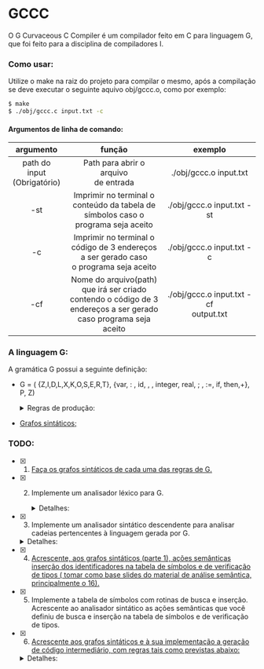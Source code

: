 #  GCCC

O G Curvaceous C Compiler é um compilador feito em C para linguagem G, que foi feito para a disciplina de compiladores I.

### Como usar:

Utilize o make na raiz do projeto para compilar o mesmo, após a compilação se deve executar o seguinte aquivo obj/gccc.o, como por exemplo:

```bash
$ make
$ ./obj/gccc.c input.txt -c
```

#### Argumentos de linha de comando:

|           argumento            |                            função                            |                 exemplo                  |
| :----------------------------: | :----------------------------------------------------------: | :--------------------------------------: |
| path do input<br>(Obrigatório) |           Path para abrir o arquivo<br>de entrada            |          ./obj/gccc.o input.txt          |
|              -st               | Imprimir no terminal o<br>conteúdo da tabela de<br>símbolos caso o<br>programa seja aceito |        ./obj/gccc.o input.txt -st        |
|               -c               | Imprimir no terminal o<br>código de 3 endereços<br>a ser gerado caso<br>o programa seja aceito |        ./obj/gccc.o input.txt -c         |
|              -cf               | Nome do arquivo(path)<br>que irá ser criado<br>contendo o código de 3<br>endereços a ser gerado<br>caso programa seja aceito | ./obj/gccc.o input.txt -cf<br>output.txt |

### A linguagem G:

A gramática G possui a seguinte definição:

* G = ( {Z,I,D,L,X,K,O,S,E,R,T}, {var, : , id, , , integer, real, ; , :=, if, then,+}, P, Z)

  <details>
      <summary>Regras de produção:</summary>
      <p>
      	<ul>
              <li>Z → I S</li>
              <li>I → var D</li>
              <li>D → L : K O</li>
              <li>L → id X</li>
              <li>X → , L</li>
              <li>X → ε</li>
              <li>K → integer</li>
              <li>K → real</li>
              <li>O → ; D</li>
              <li>O →ε</li>
              <li>S → id := E</li>
              <li>S → if E then S</li>
              <li>E → T R</li>
              <li>R → + T R</li>
              <li>R → ε</li>
              <li>T → id</li>
  		<ul>
      </p>
  </details>
  
* [Grafos sintáticos;](grafosSintaticos_f.md)

###  TODO:

- [x] 1. [Faça os grafos sintáticos de cada uma das regras de G.](grafosSintaticos.md) 

- [x] 2. Implemente um analisador léxico para G.

     <details>
         <summary>Detalhes:</summary>
         <p>
             Entrada: arquivo texto, contento uma sequência de código
     		escrito na linguagem G.
         </p>
         <p>
       		Saída: lista de tokens de G ou erro léxico. 
         </p>
     </details>

- [x] 3.  Implemente um analisador sintático descendente para analisar cadeias pertencentes à linguagem gerada por G.

     <details>
         <summary>Detalhes:</summary>
         <p>
             Utilize a lista de tokens gerada pelo analisador léxico construído
             na parte 2.
         </p>
         <p>
             Entrada: arquivo texto, contento uma sequência de código
             escrito na linguagem G.
             Saída: cadeia sintaticamente correta ou erro sintático (se erro,
             imprimir qual erro).
         </p>
     </details>

- [x] 4. [Acrescente, aos grafos sintáticos (parte 1), ações semânticas inserção dos identificadores na tabela de símbolos e de verificação de tipos ( tomar como base slides do material de análise semântica, principalmente o 16).](grafosSintaticos_sr.md)

- [x] 5.  Implemente a tabela de símbolos com rotinas de busca e inserção. Acrescente ao analisador sintático as ações semânticas que você definiu de busca e inserção na tabela de símbolos e de verificação de tipos.

- [x] 6.  [Acrescente aos grafos sintáticos e à sua implementação a geração de código intermediário, com regras tais como previstas abaixo:](grafosSintaticos_cg.md)

     <details>
         <summary>Detalhes:</summary>
         <p>
             S → id := {E.esq = id.lexval} E {gera(‘:=‘, E.dir, ́ ́, E.esq)}<br/>
     		E → T {R.esq = T.dir} R {E.dir = R.dir}<br/>
     		R → + T {R<sub>1</sub>.esq = T.dir } R<sub>1</sub>{R.dir :=geratemp; gera(‘+’, R.esq, R<sub>1</sub>.dir, R.dir)}<br/>
     		R → ε {R.dir = R.esq}<br/>
     		T → id {T.dir = id.lexval}<br/>
     		S → if E then {S<sub>1</sub>.quad := prox; prox := prox+1} S<sub>1</sub>
     {remenda(S<sub>1</sub>.quad, JF, E.dir, prox, ‘ ‘)}
         </p>
         <p>
             Ps: O índice (<sub>1</sub>) serve apenas para diferenciar qual não terminal está sendo referido nas regras das ações semânticas. Na sintaxe, são os mesmos elementos. Exemplo:Na regra: R → + T R<sub>1</sub> a, os dois Rs são o mesmo.
         </p>
         <p>
             <table>
             	<thead>
                 	<th>Exemplo de entrada</th>
                     <th>Saída produzida</th>
                 </thead>
                 <tbody>
                     <tr>
                         <td>
                             <p>
                             	var<br/>
      								a, b, c: integer;<br/>
      								d:real<br/>
     								if a+b then a:=c<br/>
                             </p>
                         </td>
                         <td>
                             <p>
                                 1: [+ a b t1]<br/>
                                 2: [JF t1 4 -]<br/>
                                 3: [:= a c -]<br/>
                                 4: [ ... ] <br/>
                             </p>
                         </td>
                     </tr>
                 </tbody>
         	</table>
         </p>
     </details>

